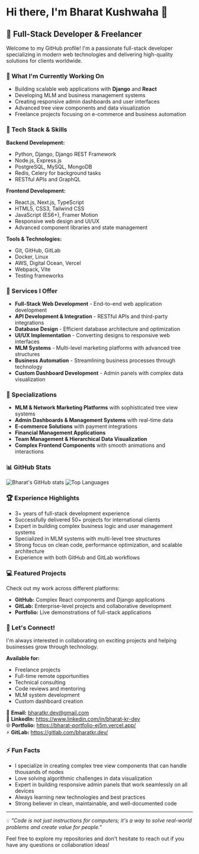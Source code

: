 # Hi there, I'm Bharat Kushwaha 👋

## 🚀 Full-Stack Developer & Freelancer

Welcome to my GitHub profile! I'm a passionate full-stack developer specializing in modern web technologies and delivering high-quality solutions for clients worldwide.

### 🔭 What I'm Currently Working On
- Building scalable web applications with **Django** and **React**
- Developing MLM and business management systems
- Creating responsive admin dashboards and user interfaces
- Advanced tree view components and data visualization
- Freelance projects focusing on e-commerce and business automation

### 🌱 Tech Stack & Skills

**Backend Development:**
- Python, Django, Django REST Framework
- Node.js, Express.js
- PostgreSQL, MySQL, MongoDB
- Redis, Celery for background tasks
- RESTful APIs and GraphQL

**Frontend Development:**
- React.js, Next.js, TypeScript
- HTML5, CSS3, Tailwind CSS
- JavaScript (ES6+), Framer Motion
- Responsive web design and UI/UX
- Advanced component libraries and state management

**Tools & Technologies:**
- Git, GitHub, GitLab
- Docker, Linux
- AWS, Digital Ocean, Vercel
- Webpack, Vite
- Testing frameworks

### 💼 Services I Offer
- **Full-Stack Web Development** - End-to-end web application development
- **API Development & Integration** - RESTful APIs and third-party integrations
- **Database Design** - Efficient database architecture and optimization
- **UI/UX Implementation** - Converting designs to responsive web interfaces
- **MLM Systems** - Multi-level marketing platforms with advanced tree structures
- **Business Automation** - Streamlining business processes through technology
- **Custom Dashboard Development** - Admin panels with complex data visualization

### 🎯 Specializations
- **MLM & Network Marketing Platforms** with sophisticated tree view systems
- **Admin Dashboards & Management Systems** with real-time data
- **E-commerce Solutions** with payment integrations
- **Financial Management Applications** 
- **Team Management & Hierarchical Data Visualization**
- **Complex Frontend Components** with smooth animations and interactions

### 📊 GitHub Stats
![Bharat's GitHub stats](https://github-readme-stats.vercel.app/api?username=bharat-kr-dev&show_icons=true&theme=dark)
![Top Languages](https://github-readme-stats.vercel.app/api/top-langs/?username=bharat-kr-dev&layout=compact&theme=dark)

### 🏆 Experience Highlights
- 3+ years of full-stack development experience
- Successfully delivered 50+ projects for international clients
- Expert in building complex business logic and user management systems
- Specialized in MLM systems with multi-level tree structures
- Strong focus on clean code, performance optimization, and scalable architecture
- Experience with both GitHub and GitLab workflows

### 💻 Featured Projects
Check out my work across different platforms:
- **GitHub:** Complex React components and Django applications
- **GitLab:** Enterprise-level projects and collaborative development
- **Portfolio:** Live demonstrations of full-stack applications

### 💬 Let's Connect!
I'm always interested in collaborating on exciting projects and helping businesses grow through technology.

**Available for:**
- Freelance projects
- Full-time remote opportunities
- Technical consulting
- Code reviews and mentoring
- MLM system development
- Custom dashboard creation

📧 **Email:** bharatkr.dev@gmail.com  
🔗 **LinkedIn:** https://www.linkedin.com/in/bharat-kr-dev  
🌐 **Portfolio:** https://bharat-portfolio-ej5m.vercel.app/  
⚡ **GitLab:** https://gitlab.com/bharatkr.dev/  

### ⚡ Fun Facts
- I specialize in creating complex tree view components that can handle thousands of nodes
- Love solving algorithmic challenges in data visualization
- Expert in building responsive admin panels that work seamlessly on all devices
- Always learning new technologies and best practices
- Strong believer in clean, maintainable, and well-documented code

---

💡 *"Code is not just instructions for computers; it's a way to solve real-world problems and create value for people."*

Feel free to explore my repositories and don't hesitate to reach out if you have any questions or collaboration ideas!
